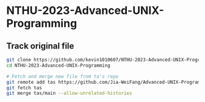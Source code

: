 # NTHU-2023-Advanced-UNIX-Programming

## Track original file
```bash
git clone https://github.com/kevin1010607/NTHU-2023-Advanced-UNIX-Programming.git
cd NTHU-2023-Advanced-UNIX-Programming

# Fetch and merge new file from ta's repo
git remote add tas https://github.com/Jia-WeiFang/Advanced-UNIX-Programming_Student.git
git fetch tas
git merge tas/main --allow-unrelated-histories
```
